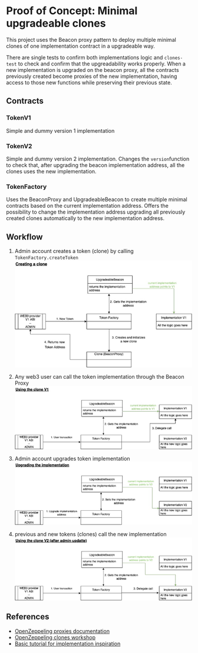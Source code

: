 # Proof of Concept: Minimal upgradeable clones
This project uses the Beacon proxy pattern to deploy multiple minimal clones of one implementation contract in a upgradeable way.

There are single tests to confirm both implementations logic and `clones-test` to check and confirm that the upgreadability works properly. When a new implementation is upgraded on the beacon proxy, all the contracts previously created become proxies of the new implementation, having access to those new functions while preserving their previous state.

## Contracts
### TokenV1 
Simple and dummy version 1 implementation 

### TokenV2
Simple and dummy version 2 implementation. Changes the `version`function to check that, after upgrading the beacon implementation address, all the clones uses the new implementation.

### TokenFactory
Uses the BeaconProxy and UpgradeableBeacon to create multiple minimal contracts based on the current implementation address.
Offers the possibility to change the implementation address upgrading all previously created clones automatically to the new implementation address.

## Workflow
1. Admin account creates a token (clone) by calling `TokenFactory.createToken`
![1_create_clone](./docs/1_creating_clone.jpg)

2. Any web3 user can call the token implementation through the Beacon Proxy
![2_using_clone_v1](./docs/2_using_clone_v1.jpg)

3. Admin account upgrades token implementation
![3_upgrading_implementation](./docs/3_upgrade_implementtion.jpg)

4. previous and new tokens (clones) call the new implementation
![4_using_clone_v2](./docs/4_using_clone_v2.jpg)

## References
- [OpenZeppeling proxies documentation](https://docs.openzeppelin.com/contracts/3.x/api/proxy#beacon)
- [OpenZeppeling clones workshop](https://github.com/OpenZeppelin/workshops/tree/timelock-workshop/02-contracts-clone)
- [Basic tutorial for implementation inspiration](https://www.youtube.com/watch?v=2acgw589jRM)